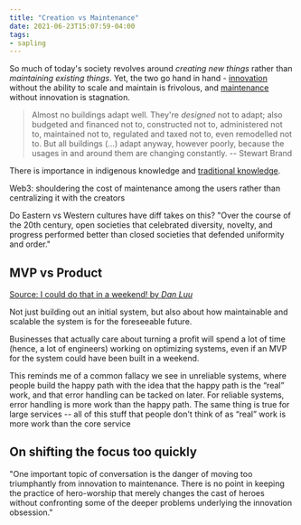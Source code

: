 ```yaml
---
title: "Creation vs Maintenance"
date: 2021-06-23T15:07:59-04:00
tags:
- sapling
---
```


So much of today's society revolves around *creating new things* rather than *maintaining existing things*. Yet,  the two go hand in hand - [innovation](thoughts/innovation.md) without the ability to scale and maintain is frivolous, and [maintenance](thoughts/maintenance.md) without innovation is stagnation.

> Almost no buildings adapt well. They're _designed_ not to adapt; also budgeted and financed not to, constructed not to, administered not to, maintained not to, regulated and taxed not to, even remodelled not to. But all buildings (...) adapt anyway, however poorly, because the usages in and around them are changing constantly. -- Stewart Brand

There is importance in indigenous knowledge and [traditional knowledge](thoughts/traditional%20knowledge.md).

Web3: shouldering the cost of maintenance among the users rather than centralizing it with the creators

Do Eastern vs Western cultures have diff takes on this? "Over the course of the 20th century, open societies that celebrated diversity, novelty, and progress performed better than closed societies that defended uniformity and order."

## MVP vs Product
[Source: I could do that in a weekend! by *Dan Luu*](https://danluu.com/sounds-easy/)

Not just building out an initial system, but also about how maintainable and scalable the system is for the foreseeable future.

Businesses that actually care about turning a profit will spend a lot of time (hence, a lot of engineers) working on optimizing systems, even if an MVP for the system could have been built in a weekend.

This reminds me of a common fallacy we see in unreliable systems, where people build the happy path with the idea that the happy path is the “real” work, and that error handling can be tacked on later. For reliable systems, error handling is more work than the happy path. The same thing is true for large services -- all of this stuff that people don't think of as “real” work is more work than the core service

## On shifting the focus too quickly
"One important topic of conversation is the danger of moving too triumphantly from innovation to maintenance. There is no point in keeping the practice of hero-worship that merely changes the cast of heroes without confronting some of the deeper problems underlying the innovation obsession."